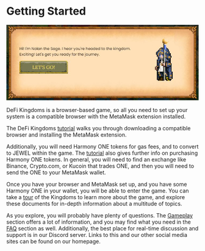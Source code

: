 # Getting Started

![Welcome to DeFI Kingdoms!](../.gitbook/assets/Nolan.JPG)

DeFi Kingdoms is a browser-based game, so all you need to set up your system is a compatible browser with the MetaMask extension installed.&#x20;

The DeFi Kingdoms [tutorial](https://defikingdoms.com/tutorial.html) walks you through downloading a compatible browser and installing the MetaMask extension.

Additionally, you will need Harmony ONE tokens for gas fees, and to convert to JEWEL within the game. The [tutorial](https://defikingdoms.com/tutorial.html) also gives further info on purchasing Harmony ONE tokens. In general, you will need to find an exchange like Binance, Crypto.com, or Kucoin that trades ONE, and then you will need to send the ONE to your MetaMask wallet.

Once you have your browser and MetaMask set up, and you have some Harmony ONE in your wallet, you will be able to enter the game. You can take a [tour](https://defikingdoms.com/tour.html) of the Kingdoms to learn more about the game, and explore these documents for in-depth information about a multitude of topics.

As you explore, you will probably have plenty of questions. The [Gameplay](gameplay/) section offers a lot of information, and you may find what you need in the [FAQ](faq.md) section as well. Additionally, the best place for real-time discussion and support is in our Discord server. Links to this and our other social media sites can be found on our homepage.
